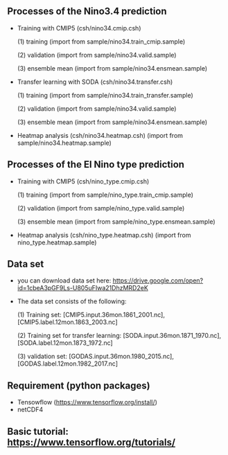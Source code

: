 
## Processes of the Nino3.4 prediction

   - Training with CMIP5 (csh/nino34.cmip.csh)
   
       (1) training (import from sample/nino34.train_cmip.sample)
       
       (2) validation (import from sample/nino34.valid.sample)
      
       (3) ensemble mean (import from sample/nino34.ensmean.sample)

   - Transfer learning with SODA (csh/nino34.transfer.csh)
   
       (1) training (import from sample/nino34.train_transfer.sample)
       
       (2) validation (import from sample/nino34.valid.sample)
       
       (3) ensemble mean (import from sample/nino34.ensmean.sample)

   - Heatmap analysis (csh/nino34.heatmap.csh)
          (import from sample/nino34.heatmap.sample)



## Processes of the El Nino type prediction

   - Training with CMIP5 (csh/nino_type.cmip.csh)
   
       (1) training (import from sample/nino_type.train_cmip.sample)
       
       (2) validation (import from sample/nino_type.valid.sample)
       
       (3) ensemble mean (import from sample/nino_type.ensmean.sample)

   - Heatmap analysis (csh/nino_type.heatmap.csh)
          (import from nino_type.heatmap.sample)


## Data set

   -  you can download data set here: https://drive.google.com/open?id=1cbeA3pGF9Ls-U805uFIwa21DhzMRD2eK
   
   -  The data set consists of the following:
   
       (1) Training set: [CMIP5.input.36mon.1861_2001.nc], [CMIP5.label.12mon.1863_2003.nc]
       
       (2) Training set for transfer learning: [SODA.input.36mon.1871_1970.nc], [SODA.label.12mon.1873_1972.nc]
       
       (3) validation set: [GODAS.input.36mon.1980_2015.nc], [GODAS.label.12mon.1982_2017.nc]


## Requirement (python packages)

   -  Tensowflow (https://www.tensorflow.org/install/)
   -  netCDF4
   
## Basic tutorial: https://www.tensorflow.org/tutorials/
